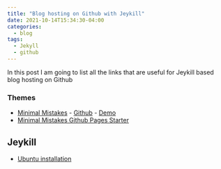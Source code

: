 ```yaml
---
title: "Blog hosting on Github with Jeykill"
date: 2021-10-14T15:34:30-04:00
categories:
  - blog
tags:
  - Jekyll
  - github
---
```

In this post I am going to list all the links that are useful for Jeykill based blog hosting on Github

### Themes
- [Minimal Mistakes](https://mmistakes.github.io/minimal-mistakes/docs/quick-start-guide/) - [Github](https://github.com/mmistakes/minimal-mistakes) - [Demo](https://jekyllthemes.io/theme/minimal-mistakes)
- [Minimal Mistakes Github Pages Starter](https://github.com/mmistakes/mm-github-pages-starter)

## Jeykill
- [Ubuntu installation](https://jekyllrb.com/docs/installation/ubuntu/)
